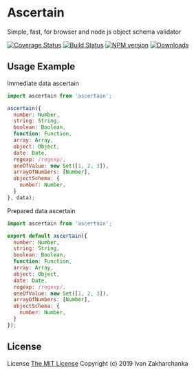 # Ascertain

Simple, fast, for browser and node js object schema validator

[![Coverage Status][codecov-image]][codecov-url]
[![Build Status][travis-image]][travis-url]
[![NPM version][npm-image]][npm-url]
[![Downloads][downloads-image]][npm-url]

## Usage Example

Immediate data ascertain
```js
import ascertain from 'ascertain';

ascertain({
  number: Number,
  string: String,
  boolean: Boolean,
  function: Function,
  array: Array,
  object: Object,
  date: Date,
  regexp: /regexp/,
  oneOfValue: new Set([1, 2, 3]),
  arrayOfNumbers: [Number],
  objectSchema: {
    number: Number,
  }
}, data);
```

Prepared data ascertain
```js
import ascertain from 'ascertain';

export default ascertain({
  number: Number,
  string: String,
  boolean: Boolean,
  function: Function,
  array: Array,
  object: Object,
  date: Date,
  regexp: /regexp/,
  oneOfValue: new Set([1, 2, 3]),
  arrayOfNumbers: [Number],
  objectSchema: {
    number: Number,
  }
});
```

## License
License [The MIT License](http://opensource.org/licenses/MIT)
Copyright (c) 2019 Ivan Zakharchanka

[npm-url]: https://www.npmjs.com/package/ascertain
[downloads-image]: https://img.shields.io/npm/dw/ascertain.svg?maxAge=43200
[npm-image]: https://img.shields.io/npm/v/ascertain.svg?maxAge=43200
[travis-url]: https://travis-ci.org/3axap4eHko/ascertain
[travis-image]: https://travis-ci.org/3axap4eHko/ascertain.svg?branch=master
[codecov-url]: https://codecov.io/gh/3axap4eHko/ascertain
[codecov-image]: https://img.shields.io/codecov/c/github/3axap4eHko/ascertain/master.svg?maxAge=43200 
